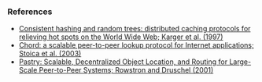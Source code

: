 ### References

- [Consistent hashing and random trees: distributed caching protocols for relieving hot spots on the World Wide Web; Karger et al. (1997)](https://dl.acm.org/doi/10.1145/258533.258660)
- [Chord: a scalable peer-to-peer lookup protocol for Internet applications; Stoica et al. (2003)](https://ieeexplore.ieee.org/document/1180543)
- [Pastry: Scalable, Decentralized Object Location, and Routing for Large-Scale Peer-to-Peer Systems; Rowstron and Druschel (2001)](https://link.springer.com/chapter/10.1007/3-540-45518-3_18)
